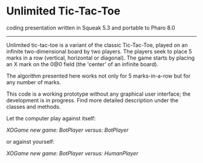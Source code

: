 # Unlimited Tic-Tac-Toe
coding presentation written in Squeak 5.3 and portable to Pharo 8.0
___

Unlimited tic-tac-toe is a variant of the classic Tic-Tac-Toe, played on an infinite two-dimensional board by two players. The players seek to place 5 marks in a row (vertical, horizontal or diagonal). The game starts by placing an X mark on the 0@0 field (the 'center' of an infinite board).

The algorithm presented here works not only for 5 marks-in-a-row but for any number of marks.

This code is a working prototype without any graphical user interface; the development is in progress. Find more detailed description under the classes and methods.

Let the computer play against itself:

<i>XOGame new game: BotPlayer versus: BotPlayer </i>

or against yourself:

<i>XOGame new game: BotPlayer versus: HumanPlayer </i>

